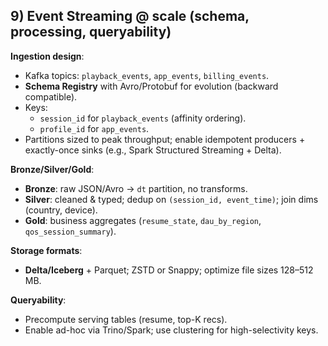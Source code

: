 ## 9) Event Streaming @ scale (schema, processing, queryability)

**Ingestion design**:

* Kafka topics: `playback_events`, `app_events`, `billing_events`.
* **Schema Registry** with Avro/Protobuf for evolution (backward compatible).
* Keys:
  * `session_id` for `playback_events` (affinity ordering).
  * `profile_id` for `app_events`.
* Partitions sized to peak throughput; enable idempotent producers + exactly-once sinks (e.g., Spark Structured Streaming + Delta).

**Bronze/Silver/Gold**:

* **Bronze**: raw JSON/Avro → `dt` partition, no transforms.
* **Silver**: cleaned & typed; dedup on `(session_id, event_time)`; join dims (country, device).
* **Gold**: business aggregates (`resume_state`, `dau_by_region`, `qos_session_summary`).

**Storage formats**:

* **Delta/Iceberg** + Parquet; ZSTD or Snappy; optimize file sizes 128–512 MB.

**Queryability**:

* Precompute serving tables (resume, top-K recs).
* Enable ad-hoc via Trino/Spark; use clustering for high-selectivity keys.